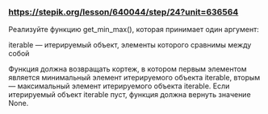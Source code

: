 ### https://stepik.org/lesson/640044/step/24?unit=636564

Реализуйте функцию get_min_max(), которая принимает один аргумент:


iterable — итерируемый объект, элементы которого сравнимы между собой


Функция должна возвращать кортеж, в котором первым элементом является минимальный элемент итерируемого объекта iterable, вторым — максимальный элемент итерируемого объекта iterable. Если итерируемый объект iterable пуст, функция должна вернуть значение None.
